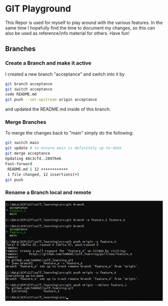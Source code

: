 # GIT Playground
This Repor is used for myself to play around with the various features.
In the same time I hopefully find the time to document my changes,
so this can also be used as reference/info material for others.
Have fun!


## Branches

### Create a Branch and make it active
I created a new branch "acceptance" and switch into it by 

```bash
git branch acceptance
git switch acceptance
code README.md
git push --set-upstream origin acceptance
```

and updated the README.md inside of this branch.

### Merge Branches
To merge the changes back to "main" simply do the following:
```bash
git switch main
git update # to ensure main is definitely up-to-date
git merge acceptance
Updating 44c3cfd..28976e6
Fast-forward
 README.md | 12 ++++++++++++
 1 file changed, 12 insertions(+)
git push
```

### Rename a Branch local and remote

![How to rename a Branch](images/rename_a_branch_1.png)


